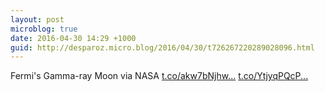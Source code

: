 ```yaml
---
layout: post
microblog: true
date: 2016-04-30 14:29 +1000
guid: http://desparoz.micro.blog/2016/04/30/t726267220289028096.html
---
```

Fermi's Gamma-ray Moon via NASA [t.co/akw7bNjhw...](https://t.co/akw7bNjhw0) [t.co/YtjyqPQcP...](https://t.co/YtjyqPQcPP)
